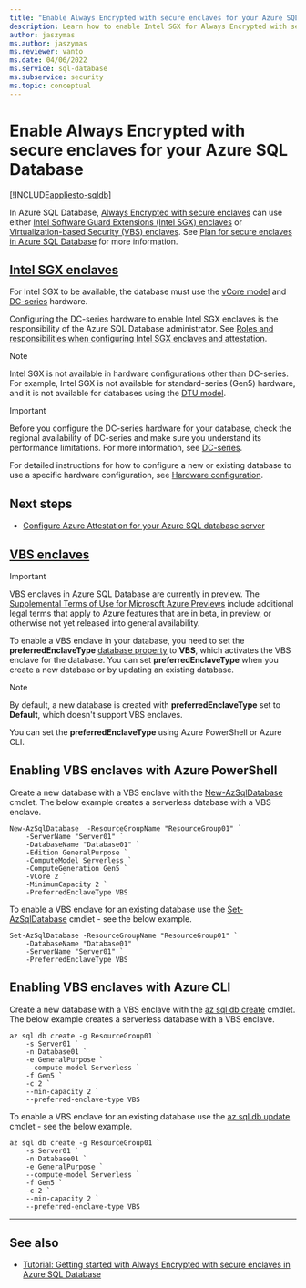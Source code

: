 ```yaml
---
title: "Enable Always Encrypted with secure enclaves for your Azure SQL Database"
description: Learn how to enable Intel SGX for Always Encrypted with secure enclaves in Azure SQL Database by selecting SGX-enabled hardware.
author: jaszymas
ms.author: jaszymas
ms.reviewer: vanto
ms.date: 04/06/2022
ms.service: sql-database
ms.subservice: security
ms.topic: conceptual
---
```

# Enable Always Encrypted with secure enclaves for your Azure SQL Database 

[!INCLUDE[appliesto-sqldb](../includes/appliesto-sqldb.md)]

In Azure SQL Database, [Always Encrypted with secure enclaves](/sql/relational-databases/security/encryption/always-encrypted-enclaves) can use either [Intel Software Guard Extensions (Intel SGX) enclaves](https://www.intel.com/content/www/us/en/architecture-and-technology/software-guard-extensions.html) or [Virtualization-based Security (VBS) enclaves](https://www.microsoft.com/security/blog/2018/06/05/virtualization-based-security-vbs-memory-enclaves-data-protection-through-isolation/). See [Plan for secure enclaves in Azure SQL Database](always-encrypted-enclaves-plan.md) for more information.

## [Intel SGX enclaves](#tab/IntelSGXenclaves)

For Intel SGX to be available, the database must use the [vCore model](service-tiers-vcore.md) and [DC-series](service-tiers-sql-database-vcore.md#dc-series) hardware.

Configuring the DC-series hardware to enable Intel SGX enclaves is the responsibility of the Azure SQL Database administrator. See [Roles and responsibilities when configuring Intel SGX enclaves and attestation](always-encrypted-enclaves-plan.md#roles-and-responsibilities-when-configuring-intel-sgx-enclaves-and-attestation).

> [!NOTE]
> Intel SGX is not available in hardware configurations other than DC-series. For example, Intel SGX is not available for standard-series (Gen5) hardware, and it is not available for databases using the [DTU model](service-tiers-dtu.md).

> [!IMPORTANT]
> Before you configure the DC-series hardware for your database, check the regional availability of DC-series and make sure you understand its performance limitations. For more information, see [DC-series](service-tiers-sql-database-vcore.md#dc-series).

For detailed instructions for how to configure a new or existing database to use a specific hardware configuration, see [Hardware configuration](service-tiers-sql-database-vcore.md#hardware-configuration).

## Next steps

- [Configure Azure Attestation for your Azure SQL database server](always-encrypted-enclaves-configure-attestation.md)


## [VBS enclaves](#tab/VBSenclaves)

> [!IMPORTANT]
> VBS enclaves in Azure SQL Database are currently in preview. The [Supplemental Terms of Use for Microsoft Azure Previews](https://azure.microsoft.com/support/legal/preview-supplemental-terms/) include additional legal terms that apply to Azure features that are in beta, in preview, or otherwise not yet released into general availability.

To enable a VBS enclave in your database, you need to set the **preferredEnclaveType** [database property](/azure/templates/microsoft.sql/2022-05-01-preview/servers/databases?pivots=deployment-language-bicep#databaseproperties) to **VBS**, which activates the VBS enclave for the database. You can set **preferredEnclaveType** when you create a new database or by updating an existing database.

> [!NOTE]
> By default, a new database is created with **preferredEnclaveType** set to **Default**, which doesn't support VBS enclaves.

You can set the **preferredEnclaveType** using Azure PowerShell or Azure CLI.

## Enabling VBS enclaves with Azure PowerShell

Create a new database with a VBS enclave with the [New-AzSqlDatabase](/powershell/module/az.sql/New-AzSqlDatabase) cmdlet. The below example creates a serverless database with a VBS enclave.

```azurepowershell-interactive
New-AzSqlDatabase  -ResourceGroupName "ResourceGroup01" `
    -ServerName "Server01" `
    -DatabaseName "Database01" `
    -Edition GeneralPurpose `
    -ComputeModel Serverless `
    -ComputeGeneration Gen5 `
    -VCore 2 `
    -MinimumCapacity 2 `
    -PreferredEnclaveType VBS
```

To enable a VBS enclave for an existing database use the [Set-AzSqlDatabase](/powershell/module/az.sql/Set-AzSqlDatabase) cmdlet - see the below example.

```azurepowershell-interactive
Set-AzSqlDatabase -ResourceGroupName "ResourceGroup01" `
    -DatabaseName "Database01" `
    -ServerName "Server01" `
    -PreferredEnclaveType VBS
```

## Enabling VBS enclaves with Azure CLI

Create a new database with a VBS enclave with the [az sql db create](/cli/azure/sql/db) cmdlet. The below example creates a serverless database with a VBS enclave.

```azurecli-interactive
az sql db create -g ResourceGroup01 `
    -s Server01 `
    -n Database01 `
    -e GeneralPurpose `
    --compute-model Serverless `
    -f Gen5 `
    -c 2 `
    --min-capacity 2 `
    --preferred-enclave-type VBS 
```

To enable a VBS enclave for an existing database use the [az sql db update](/cli/azure/sql/db) cmdlet - see the below example.

```azurecli-interactive
az sql db create -g ResourceGroup01 `
    -s Server01 `
    -n Database01 `
    -e GeneralPurpose `
    --compute-model Serverless `
    -f Gen5 `
    -c 2 `
    --min-capacity 2 `
    --preferred-enclave-type VBS 
```

---

## See also

- [Tutorial: Getting started with Always Encrypted with secure enclaves in Azure SQL Database](always-encrypted-enclaves-getting-started-sgx.md)

